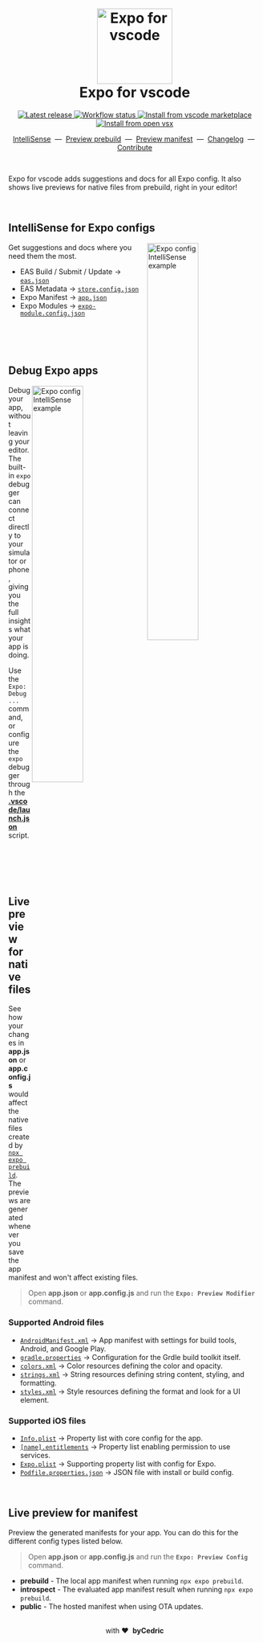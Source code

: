 <h1 align="center">
  <a href="https://docs.expo.dev">
    <img width="150" alt="Expo for vscode" src="https://raw.githubusercontent.com/expo/vscode-expo/main/images/logo-repository.png" />
  </a>
  <br />
  Expo for vscode
</h1>

<p align="center">
  <a href="https://github.com/expo/vscode-expo/releases" title="Latest release">
    <picture>
      <source media="(prefers-color-scheme: dark)" srcset="https://img.shields.io/github/package-json/v/expo/vscode-expo?style=flat-square&color=0366D6&labelColor=49505A">
      <img alt="Latest release" src="https://img.shields.io/github/package-json/v/expo/vscode-expo?style=flat-square&color=0366D6&labelColor=D1D5DA" />
    </picture>
  </a>
  <a href="https://github.com/expo/vscode-expo/actions" title="Workflow status">
    <picture>
      <source media="(prefers-color-scheme: dark)" srcset="https://img.shields.io/github/actions/workflow/status/expo/vscode-expo/test.yml?branch=main&style=flat-square&labelColor=49505A">
      <img alt="Workflow status" src="https://img.shields.io/github/actions/workflow/status/expo/vscode-expo/test.yml?branch=main&style=flat-square&labelColor=D1D5DA" />
    </picture>
  </a>
  <a href="https://marketplace.visualstudio.com/items?itemName=byCedric.vscode-expo" title="Install from vscode marketplace">
    <picture>
      <source media="(prefers-color-scheme: dark)" srcset="https://img.shields.io/badge/vscode-marketplace-25292E?style=flat-square&label=%20&logoColor=BCC3CD&labelColor=49505A&logo=Visual%20Studio%20Code">
      <img alt="Install from vscode marketplace" src="https://img.shields.io/badge/vscode-marketplace-6C737C?style=flat-square&label=%20&logoColor=595F68&labelColor=D1D5DA&logo=Visual%20Studio%20Code" />
    </picture>
  </a>
  <a href="https://open-vsx.org/extension/byCedric/vscode-expo" title="Install from open vsx">
    <picture>
      <source media="(prefers-color-scheme: dark)" srcset="https://img.shields.io/badge/vscode-open%20vsx-25292E?style=flat-square&label=%20&logoColor=BCC3CD&labelColor=49505A&logo=Eclipse%20IDE" />
      <img alt="Install from open vsx" src="https://img.shields.io/badge/vscode-open%20vsx-6C737C?style=flat-square&label=%20&logoColor=595F68&labelColor=D1D5DA&logo=Eclipse%20IDE" />
    </picture>
  </a>
</p>

<p align="center">
  <a href="https://github.com/expo/vscode-expo#intellisense-for-expo-configs">IntelliSense</a> &nbsp;&mdash;&nbsp;
  <a href="https://github.com/expo/vscode-expo#live-preview-for-native-files">Preview prebuild</a> &nbsp;&mdash;&nbsp;
  <a href="https://github.com/expo/vscode-expo#live-preview-for-manifest">Preview manifest</a> &nbsp;&mdash;&nbsp;
  <a href="https://github.com/expo/vscode-expo/blob/main/CHANGELOG.md">Changelog</a> &nbsp;&mdash;&nbsp;
  <a href="https://github.com/expo/vscode-expo/blob/main/CONTRIBUTING.md">Contribute</a>
</p>

<br />

Expo for vscode adds suggestions and docs for all Expo config. It also shows live previews for native files from prebuild, right in your editor!

<br />

## IntelliSense for Expo configs

<img alt="Expo config IntelliSense example" align="right" width="45%" src="https://raw.githubusercontent.com/expo/vscode-expo/main/images/feature-autocomplete.gif" />

Get suggestions and docs where you need them the most.

- EAS Build / Submit / Update → [`eas.json`](https://docs.expo.dev/build-reference/eas-json/)
- EAS Metadata → [`store.config.json`](https://docs.expo.dev/eas-metadata/introduction/)
- Expo Manifest → [`app.json`](https://docs.expo.dev/versions/latest/config/app/)
- Expo Modules → [`expo-module.config.json`](https://docs.expo.dev/modules/overview/)

<br />
<br />
<br />

## Debug Expo apps

<img alt="Expo config IntelliSense example" align="right" width="45%" src="https://raw.githubusercontent.com/expo/vscode-expo/main/images/feature-autocomplete.gif" />

Debug your app, without leaving your editor. The built-in `expo` debugger can connect directly to your simulator or phone, giving you the full insights what your app is doing.

Use the `Expo: Debug ...` command, or configure the `expo` debugger through the [**.vscode/launch.json**](https://code.visualstudio.com/docs/editor/debugging) script.

<br />
<br />
<br />
<br />

## Live preview for native files

See how your changes in **app.json** or **app.config.js** would affect the native files created by [`npx expo prebuild`](https://docs.expo.dev/workflow/prebuild/). The previews are generated whenever you save the app manifest and won't affect existing files.

> Open **app.json** or **app.config.js** and run the **`Expo: Preview Modifier`** command.

### Supported Android files

- [`AndroidManifest.xml`](https://developer.android.com/guide/topics/manifest/manifest-intro) → App manifest with settings for build tools, Android, and Google Play.
- [`gradle.properties`](https://developer.android.com/studio/build#properties-files) → Configuration for the Grdle build toolkit itself.
- [`colors.xml`](https://developer.android.com/guide/topics/resources/more-resources#Color) → Color resources defining the color and opacity.
- [`strings.xml`](https://developer.android.com/guide/topics/resources/string-resource) → String resources defining string content, styling, and formatting.
- [`styles.xml`](https://developer.android.com/guide/topics/resources/style-resource) → Style resources defining the format and look for a UI element.

### Supported iOS files

- [`Info.plist`](https://developer.apple.com/library/archive/documentation/General/Reference/InfoPlistKeyReference/Articles/AboutInformationPropertyListFiles.html) → Property list with core config for the app.
- [`[name].entitlements`](https://docs.expo.dev/build-reference/ios-capabilities/#entitlements) → Property list enabling permission to use services.
- [`Expo.plist`](https://developer.apple.com/library/archive/documentation/General/Reference/InfoPlistKeyReference/Articles/AboutInformationPropertyListFiles.html) → Supporting property list with config for Expo.
- [`Podfile.properties.json`](https://github.com/expo/fyi/blob/main/hermes-ios-config.md#create-iospodfilepropertiesjson) → JSON file with install or build config.

<br />

## Live preview for manifest

Preview the generated manifests for your app. You can do this for the different config types listed below.

> Open **app.json** or **app.config.js** and run the **`Expo: Preview Config`** command.

- **prebuild** - The local app manifest when running `npx expo prebuild`.
- **introspect** - The evaluated app manifest result when running `npx expo prebuild`.
- **public** - The hosted manifest when using OTA updates.

<div align="center">
  <br />
  with&nbsp;❤️&nbsp;&nbsp;<strong>byCedric</strong>
  <br />
</div>

